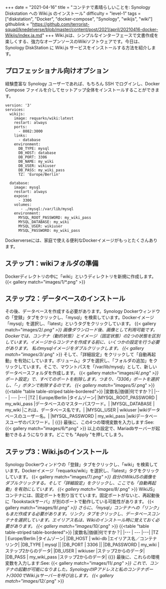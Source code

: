 +++
date = "2021-04-16"
title = "コンテナで素晴らしいことを: Synology Diskstation への Wiki.js のインストール"
difficulty = "level-1"
tags = ["diskstation", "Docker", "docker-compose", "Synology", "wikijs", "wiki"]
githublink = "https://github.com/terrorist-squad/knedelverse/blob/master/content/post/2021/april/20210416-docker-Wikijs/index.ja.md"
+++
Wiki.jsは、シンプルなインターフェースで文書作成を楽しくする、強力なオープンソースのWikiソフトウェアです。今日は、Synology DiskStation に Wiki.js サービスをインストールする方法を紹介します。
## プロフェッショナル向けオプション
経験豊富な Synology ユーザーであれば、もちろん SSH でログインし、Docker Compose ファイルを介してセットアップ全体をインストールすることができます。
```
version: '3'
services:
  wikijs:
    image: requarks/wiki:latest
    restart: always
    ports:
      - 8082:3000
    links:
      - database
    environment:
      DB_TYPE: mysql
      DB_HOST: database
      DB_PORT: 3306
      DB_NAME: my_wiki
      DB_USER: wikiuser
      DB_PASS: my_wiki_pass
      TZ: 'Europe/Berlin'

  database:
    image: mysql
    restart: always
    expose:
      - 3306
    volumes:
       - ./mysql:/var/lib/mysql
    environment:
      MYSQL_ROOT_PASSWORD: my_wiki_pass
      MYSQL_DATABASE: my_wiki
      MYSQL_USER: wikiuser
      MYSQL_PASSWORD: my_wiki_pass

```
Dockerverseには、家庭で使える便利なDockerイメージがもっとたくさんあります。
## ステップ1：wikiフォルダの準備
Dockerディレクトリの中に「wiki」というディレクトリを新規に作成します。
{{< gallery match="images/1/*.png" >}}

## ステップ2：データベースのインストール
その後、データベースを作成する必要があります。Synology Dockerウィンドウの「登録」タブをクリックし、「mysql」を検索しています。Dockerイメージ「mysql」を選択し、「latest」というタグをクリックしています。
{{< gallery match="images/2/*.png" >}}
画像ダウンロード後、画像として利用可能です。Dockerでは、コンテナ（動的状態）とイメージ（固定状態）の2つの状態を区別しています。イメージからコンテナを作成する前に、いくつかの設定を行う必要があります。 私のmysqlイメージをダブルクリックします。
{{< gallery match="images/3/*.png" >}}
そして、「詳細設定」をクリックして「自動再起動」を有効にしています。ボリューム」タブを選択し、「フォルダの追加」をクリックしています。そこで、マウントパスを「/var/lib/mysql」として、新しいデータベースフォルダを作成します。
{{< gallery match="images/4/*.png" >}}
ポート設定」で、すべてのポートを削除します。つまり、「3306」ポートを選択し、「-」ボタンで削除するのです。
{{< gallery match="images/5/*.png" >}}
{{<table "table table-striped table-bordered">}}
|変数名|価値|何ですか？|
|--- | --- |---|
|TZ	| Europe/Berlin |タイムゾーン|
|MYSQL_ROOT_PASSWORD	| my_wiki_pass |データベースのマスターパスワード。|
|MYSQL_DATABASE |	my_wiki |これは、データベース名です。|
|MYSQL_USER	| wikiuser |wikiデータベースのユーザー名。|
|MYSQL_PASSWORD |	my_wiki_pass	|wikiデータベースユーザのパスワード。|
{{</table>}}
最後に、この4つの環境変数を入力します:See:
{{< gallery match="images/6/*.png" >}}
以上の設定で、Mariadbサーバーが起動できるようになります。どこでも "Apply "を押してしまう。
## ステップ3：Wiki.jsのインストール
Synology Dockerウィンドウの「登録」タブをクリックし、「wiki」を検索しています。Dockerイメージ「requarks/wiki」を選択し、「latest」タグをクリックしています。
{{< gallery match="images/7/*.png" >}}
自分のWikiJSの画像をダブルクリックする。そして「詳細設定」をクリックし、ここでも「自動再起動」を有効にしています。
{{< gallery match="images/8/*.png" >}}
WikiJS」コンテナには、固定ポートを割り当てています。固定ポートがないと、再起動後に「bookstackサーバ」が別のポートで動作している可能性があります。
{{< gallery match="images/9/*.png" >}}
さらに、「mysql」コンテナへの「リンク」もまだ作成する必要があります。リンク」タブをクリックし、データベースコンテナを選択しています。エイリアス名は、Wikiのインストール時に覚えておく必要があります。
{{< gallery match="images/10/*.png" >}}
{{<table "table table-striped table-bordered">}}
|変数名|価値|何ですか？|
|--- | --- |---|
|TZ	| Europe/Berlin	|タイムゾーン|
|DB_HOST	| wiki-db	|エイリアス名／コンテナリンク|
|DB_TYPE	| mysql	||
|DB_PORT	| 3306	 ||
|DB_PASSWORD	| my_wiki	|ステップ2からのデータ|
|DB_USER	| wikiuser |ステップ2からのデータ|
|DB_PASS	| my_wiki_pass	|ステップ2からのデータ|
{{</table>}}
最後に、これらの環境変数を入力します:See:
{{< gallery match="images/11/*.png" >}}
これで、コンテナの起動が可能になりました。SynologyのIPアドレスと私のコンテナポート/3000でWiki.jsサーバーを呼び出します。
{{< gallery match="images/12/*.png" >}}
